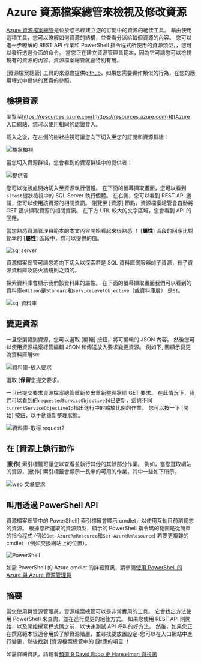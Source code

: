 <properties
   pageTitle="Azure 資源檔案總管 |Microsoft Azure"
   description="Azure 資源檔案總管，以及如何使用它來檢視及更新部署透過 Azure 資源管理員說明"
   services="azure-resource-manager"
   documentationCenter="na"
   authors="stuartleeks"
   manager="ankodu"
   editor=""/>

<tags
   ms.service="azure-resource-manager"
   ms.devlang="na"
   ms.topic="article"
   ms.tgt_pltfrm="na"
   ms.workload="na"
   ms.date="08/01/2016"
   ms.author="stuartle;tomfitz"/>

# <a name="use-azure-resource-explorer-to-view-and-modify-resources"></a>Azure 資源檔案總管來檢視及修改資源
[Azure 資源檔案總管](https://resources.azure.com)是位於您已經建立您的訂閱中的資源的絕佳工具。 藉由使用這項工具，您可以瞭解如何資源的結構，並查看分派給每個資源的內容。 您可以進一步瞭解的 REST API 作業和 PowerShell 指令程式所使用的資源類型，，您可以發行透過介面的命令。 當您正在建立資源管理員範本，因為它可讓您可以檢視現有的資源的內容，資源檔案總管就會特別有用。

[資源檔案總管] 工具的來源會提供[github](https://github.com/projectkudu/ARMExplorer)，如果您需要實作類似的行為，在您的應用程式中提供的寶貴的參照。

## <a name="view-resources"></a>檢視資源
瀏覽至[https://resources.azure.com](https://resources.azure.com)和[Azure 入口網站](https://portal.azure.com)，您可以使用相同的認證登入。

載入之後，在左側的樹狀檢視可讓您向下切入至您的訂閱和資源群組︰

![樹狀檢視](./media/resource-manager-resource-explorer/are-01-treeview.png)

當您切入資源群組，您會看到的資源群組中的提供者︰

![提供者](./media/resource-manager-resource-explorer/are-02-treeview-providers.png)

您可以從該處開始切入至資源執行個體。 在下面的螢幕擷取畫面，您可以看到`sltest`樹狀檢視中的 SQL Server 執行個體。 在右側，您可以看到 REST API 邀請，您可以使用該資源的相關資訊。 瀏覽至 [資源] 節點，資源檔案總管會自動將 GET 要求擷取資源的相關資訊。 在下方 URL 較大的文字區域，您會看到 API 的回應。 

當您熟悉資源管理員範本的本文內容開始看起來很熟悉 ！ [**屬性**] 區段的回應比對範本的 [**屬性**] 區段中，您可以提供的值。

![sql server](./media/resource-manager-resource-explorer/are-03-sqlserver-with-response.png)

資源檔案總管可讓您將向下切入以探索若是 SQL 資料庫伺服器的子資源，有子資源資料庫及防火牆規則之類的。

探索資料庫會顯示我們該資料庫的屬性。 在下面的螢幕擷取畫面我們可以看到的資料庫`edition`是`Standard`和`serviceLevelObjective`（或資料庫層） 是`S1`。

![sql 資料庫](./media/resource-manager-resource-explorer/are-04-database-get.png)

## <a name="change-resources"></a>變更資源

一旦您瀏覽到資源，您可以選取 [編輯] 按鈕，將可編輯的 JSON 內容。 然後您可以使用資源檔案總管編輯 JSON 和傳送放入要求變更資源。 例如下, 圖顯示變更為資料庫層`S0`:

![資料庫-放入要求](./media/resource-manager-resource-explorer/are-05-database-put.png)

選取 [**保留**您提交要求。 

一旦已提交要求資源檔案總管重新發出重新整理狀態 GET 要求。 在此情況下，我們可以看到的`requestedServiceObjectiveId`已更新，這與不同`currentServiceObjectiveId`指出進行中的縮放比例的作業。 您可以按一下 [開始] 按鈕，以手動重新整理狀態。

![資料庫-取得 request2](./media/resource-manager-resource-explorer/are-06-database-get2.png)

## <a name="performing-actions-on-resources"></a>在 [資源上執行動作

[**動作**] 索引標籤可讓您以查看並執行其他的其餘部分作業。 例如，當您選取網站的資源，[動作] 索引標籤會顯示一長串的可用的作業，其中一些如下所示。

![web 文章要求](./media/resource-manager-resource-explorer/are-web-post.png)

## <a name="invoking-the-api-via-powershell"></a>叫用透過 PowerShell API
資源檔案總管中的 PowerShell] 索引標籤會顯示 cmdlet，以使用互動目前瀏覽您的資源。 根據您所選取的資源類型，顯示的 PowerShell 指令碼的範圍是從簡單的指令程式 (例如`Get-AzureRmResource`和`Set-AzureRmResource`) 若要更複雜的 cmdlet （例如交換網站上的位置）。 

![PowerShell](./media/resource-manager-resource-explorer/are-07-powershell.png)

如需 PowerShell 的 Azure cmdlet 的詳細資訊，請參閱[使用 PowerShell 的 Azure 與 Azure 資源管理員](powershell-azure-resource-manager.md)

## <a name="summary"></a>摘要
當您使用與資源管理員，資源檔案總管可以是非常實用的工具。 它會找出方法使用 PowerShell 來查詢，並在進行變更的絕佳方式。 如果您使用 REST API 則開始，以及開始撰寫程式碼之前，以快速測試 API 呼叫的好方法。 然後，如果您正在撰寫範本很適合用於了解資源階層，並尋找要放置設定-您可以在入口網站中進行變更，然後找到 [資源檔案總管中的 [對應的項目 ！

如需詳細資訊，請觀看[頻道 9 David Ebbo 史 Hanselman 與視訊](https://channel9.msdn.com/Shows/Azure-Friday/Azure-Resource-Manager-Explorer-with-David-Ebbo)


